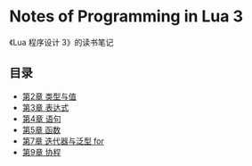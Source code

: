 Notes of Programming in Lua 3
=============================

《Lua 程序设计 3》的读书笔记


目录
----

+ [第2章 类型与值](notes/02_Types_and_Values.md)
+ [第3章 表达式](notes/03_Expressions.md)
+ [第4章 语句](notes/04_Statements.md)
+ [第5章 函数](notes/05_Functions.md)
+ [第7章 迭代器与泛型 for](notes/07_Iterators_and_the_Generic_for.md)
+ [第9章 协程](notes/09_Coroutines.md)
